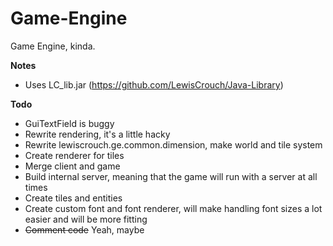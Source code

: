 # Game-Engine
Game Engine, kinda.

**Notes**
 * Uses LC_lib.jar (https://github.com/LewisCrouch/Java-Library)

**Todo**
* GuiTextField is buggy
* Rewrite rendering, it's a little hacky
* Rewrite lewiscrouch.ge.common.dimension, make world and tile system
* Create renderer for tiles
* Merge client and game
* Build internal server, meaning that the game will run with a server at all times
* Create tiles and entities
* Create custom font and font renderer, will make handling font sizes a lot easier and will be more fitting
* ~~Comment code~~ Yeah, maybe
